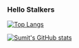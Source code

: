 ### Hello Stalkers 

[![Top Langs](https://github-readme-stats.vercel.app/api/top-langs/?username=unreasonable2003)](https://github.com/anuraghazra/github-readme-stats)

[![Sumit's GitHub stats](https://github-readme-stats.vercel.app/api?username=unreasonable2003&show_icons=true&theme=radical)](https://github.com/anuraghazra/github-readme-stats)


<!--
**unreasonable2003/unreasonable2003** is a ✨ _special_ ✨ repository because its `README.md` (this file) appears on your GitHub profile.

Here are some ideas to get you started:

- 🔭 I’m currently working on ...
- 🌱 I’m currently learning ...
- 👯 I’m looking to collaborate on ...
- 🤔 I’m looking for help with ...
- 💬 Ask me about ...
- 📫 How to reach me: ...
- 😄 Pronouns: ...
- ⚡ Fun fact: ...
-->
